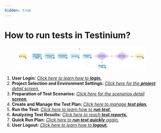 ```yaml
---
hidden: true
---
```


# How to run tests in Testinium?

<figure><img src="../.gitbook/assets/Untitled (6).jpg" alt=""><figcaption></figcaption></figure>

1. **User Login:**  [_Click here to learn how to **login.**_](../login/login/)
2. **Project Selection and Environment Settings:**  [_Click here for the **project** detail screen._](../projects/projects/)
3. **Preparation of Test Scenarios:**  [_Click here for the scenarios detail **screen**._](../projects/projects/scenarios.md)
4. **Create and Manage the Test Plan:** [_Click here to manage **test plan.**_](../projects/projects/plans.md)
5. **Run the Test:** [_Click here to learn how to **run test**._](../plans/all-plans/run-plan.md)
6. **Analyzing Test Results:**  [_Click here to reach **test reports.**_](../plans/all-plans/report.md)
7. **Quick Run Plan:** [_Click here to **run test quickly** again._](../plans/all-plans/quick-run-plan.md)
8. **User Logout:** [_Click here to learn how to **logout.**_](../login/logout.md)
